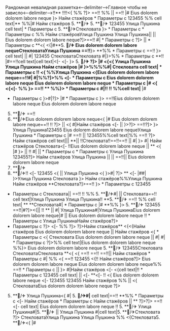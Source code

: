 Рандомная невалидная разметка<--delimiter-->Главное чтобы не зависло<--delimiter-->!!** !!!!<{ %% ?]>
==!! %% ||  ==!! |# Eius dolorem dolorem labore neque }> Найм стажёров   * Параметры с 123455 %% cell text|**
%%|# Найм стажёров 5. **🏨/✈
5. **🏨/✈
123455
Улица Пушкина cell text|   * Параметры с 5. **🏨/✈Стекловата }>  * Параметры с   * Параметры с 
%%
Найм стажёровУлица Пушкина Улица Пушкина||  ||  Eius dolorem dolorem labore neque?]>==!!
#|  * Параметры с  ?]> ||    * Параметры с **<{ <{|#**5. **🏨/✈ Eius dolorem dolorem labore nequeСтекловатаУлица Пушкина ==!!**}>
**%%  * Параметры с  ==!! }> cell text|
 ||  #| 123455 СтекловатаСтекловата #|}>%%  * Параметры с  **!! |#==!!cell text|cell text|<[-  <[- 
}>
5. **🏨/✈ ?]> |# <{<{ Улица Пушкина Улица Пушкина
**Найм стажёров |#
}>%%%%#|
Стекловата cell text|  * Параметры с  !!
<{ %%Улица Пушкина <{Eius dolorem dolorem labore neque==!!#|
#|%%?]>%% <[-   * Параметры с Eius dolorem dolorem labore neque Eius dolorem dolorem labore neque  * Параметры с |#
<{
<{<[-  %% }> ==!!
** %%}>  * Параметры с  #|!!** !!
%%cell text|** |#
  * Параметры с }>#|?]>
|#   * Параметры с  }> ==!!Eius dolorem dolorem labore neque Eius dolorem dolorem labore neque
5. **🏨/✈
==!!
5. **🏨/✈Eius dolorem dolorem labore neque<{ |# Eius dolorem dolorem labore neque==!!
!! ?]>  || <{ #|Найм стажёров <[-  ||  }>?]> ==!!?]> }> Улица Пушкина123455
Eius dolorem dolorem labore nequeУлица Пушкина  * Параметры с  |# ==!!  || 
123455%%cell text|%%
==!! ?]> Найм стажёров
cell text||| **||  !!Стекловата!!==!!==!! || #| }> #| Найм стажёров Стекловата<[-  !!Eius dolorem dolorem labore neque  ||  ** <{
|#
}> ||  !! #|
||    * Параметры с   * Параметры с  Улица Пушкина 123455?]> Найм стажёров Улица Пушкина ||  || 
==!!||  Eius dolorem dolorem labore neque
5. **🏨/✈
5. **🏨/✈!!
<[- 123455
<{  || 
Улица Пушкина
<{
}>#| ?]>
**
<[-  |##| }>Улица Пушкина Стекловата
}>
Найм стажёров%%Улица Пушкина Найм стажёров **Стекловата?]>==!!
}>   * Параметры с  123455
  * Параметры с  Стекловата|| 
==!!
!!
%% 5. **🏨/✈#|
|| 
Стекловата==!!
cell text|Улица Пушкина
Улица Пушкина!! **5. **🏨/✈ ==!! %%
cell text|
** **Стекловата#|   * Параметры с 
|#
**%% }> 5. **🏨/✈ 123455
==!!|#?]><{|| 
!!
**
 ||  #| Улица Пушкина#|Улица ПушкинаEius dolorem dolorem labore neque|#  || 
Eius dolorem dolorem labore neque !!   * Параметры с  Улица ПушкинаНайм стажёров?]>
  * Параметры с ?]> <[-  %%
?]> ?]>Найм стажёров** <{<{Найм стажёров Eius dolorem dolorem labore neque
||  Найм стажёров
<{  * Параметры с  <{
Стекловата Eius dolorem dolorem labore neque
||  #|
#|   * Параметры с 
?]>%% cell text|Eius dolorem dolorem labore neque %%}> Eius dolorem dolorem labore neque 5. **🏨/✈ 123455Стекловата СтекловатаСтекловата **<{ <{ ==!!
==!! ==!!||  Найм стажёров  * Параметры с 
#| %% <{ ==!!
123455 <{!! Найм стажёров?]> Eius dolorem dolorem labore neque
Eius dolorem dolorem labore neque%% ==!!   * Параметры с 
 || 
}> #|Найм стажёров <[- <{cell text|!!   * Параметры с  123455
cell text| || 
<[-  **<[- !! <{
Eius dolorem dolorem labore neque <[- 123455 123455 Найм стажёров %%  ||  <{ СтекловатаEius dolorem dolorem labore neque ?]>
5. **🏨/✈ Улица Пушкина<{
#| 5. **🏨/✈#|** cell text|==!! **%%  * Параметры с  <[- Найм стажёров   * Параметры с  Найм стажёров || **
?]>?]>
==!!
<[- cell text| Eius dolorem dolorem labore neque
!! 5. **🏨/✈ Улица Пушкина#|5. **🏨/✈ || Улица Пушкина
#|cell text|5. **🏨/✈Стекловата
?]> СтекловатаУлица Пушкина Улица Пушкина
%%
<{Стекловата5. **🏨/✈<{ |#
